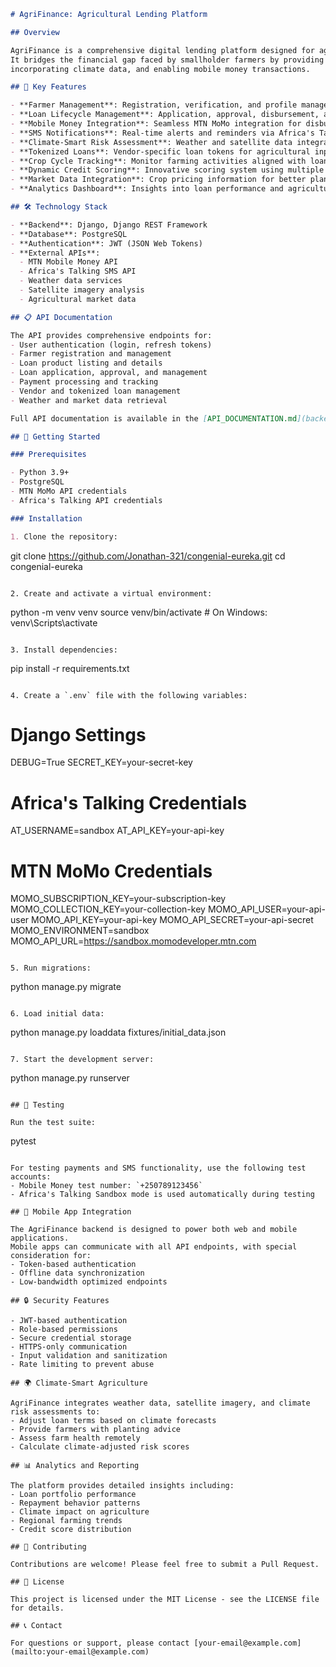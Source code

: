 ```markdown
# AgriFinance: Agricultural Lending Platform

## Overview

AgriFinance is a comprehensive digital lending platform designed for agricultural communities in Africa.
It bridges the financial gap faced by smallholder farmers by providing accessible loans,
incorporating climate data, and enabling mobile money transactions.

## 🌱 Key Features

- **Farmer Management**: Registration, verification, and profile management for farmers
- **Loan Lifecycle Management**: Application, approval, disbursement, and repayment tracking
- **Mobile Money Integration**: Seamless MTN MoMo integration for disbursements and repayments
- **SMS Notifications**: Real-time alerts and reminders via Africa's Talking API
- **Climate-Smart Risk Assessment**: Weather and satellite data integration for better loan decisions
- **Tokenized Loans**: Vendor-specific loan tokens for agricultural inputs
- **Crop Cycle Tracking**: Monitor farming activities aligned with loan repayment schedules
- **Dynamic Credit Scoring**: Innovative scoring system using multiple data sources
- **Market Data Integration**: Crop pricing information for better planning
- **Analytics Dashboard**: Insights into loan performance and agricultural trends

## 🛠️ Technology Stack

- **Backend**: Django, Django REST Framework
- **Database**: PostgreSQL
- **Authentication**: JWT (JSON Web Tokens)
- **External APIs**:
  - MTN Mobile Money API
  - Africa's Talking SMS API
  - Weather data services
  - Satellite imagery analysis
  - Agricultural market data

## 📋 API Documentation

The API provides comprehensive endpoints for:
- User authentication (login, refresh tokens)
- Farmer registration and management
- Loan product listing and details
- Loan application, approval, and management
- Payment processing and tracking
- Vendor and tokenized loan management
- Weather and market data retrieval

Full API documentation is available in the [API_DOCUMENTATION.md](backend/API_DOCUMENTATION.md) file.

## 🚀 Getting Started

### Prerequisites

- Python 3.9+
- PostgreSQL
- MTN MoMo API credentials
- Africa's Talking API credentials

### Installation

1. Clone the repository:
   ```
   git clone https://github.com/Jonathan-321/congenial-eureka.git
   cd congenial-eureka
   ```

2. Create and activate a virtual environment:
   ```
   python -m venv venv
   source venv/bin/activate  # On Windows: venv\Scripts\activate
   ```

3. Install dependencies:
   ```
   pip install -r requirements.txt
   ```

4. Create a `.env` file with the following variables:
   ```
   # Django Settings
   DEBUG=True
   SECRET_KEY=your-secret-key

   # Africa's Talking Credentials
   AT_USERNAME=sandbox
   AT_API_KEY=your-api-key

   # MTN MoMo Credentials
   MOMO_SUBSCRIPTION_KEY=your-subscription-key
   MOMO_COLLECTION_KEY=your-collection-key
   MOMO_API_USER=your-api-user
   MOMO_API_KEY=your-api-key
   MOMO_API_SECRET=your-api-secret
   MOMO_ENVIRONMENT=sandbox
   MOMO_API_URL=https://sandbox.momodeveloper.mtn.com
   ```

5. Run migrations:
   ```
   python manage.py migrate
   ```

6. Load initial data:
   ```
   python manage.py loaddata fixtures/initial_data.json
   ```

7. Start the development server:
   ```
   python manage.py runserver
   ```

## 🧪 Testing

Run the test suite:
```
pytest
```

For testing payments and SMS functionality, use the following test accounts:
- Mobile Money test number: `+250789123456`
- Africa's Talking Sandbox mode is used automatically during testing

## 📱 Mobile App Integration

The AgriFinance backend is designed to power both web and mobile applications.
Mobile apps can communicate with all API endpoints, with special consideration for:
- Token-based authentication
- Offline data synchronization
- Low-bandwidth optimized endpoints

## 🔒 Security Features

- JWT-based authentication
- Role-based permissions
- Secure credential storage
- HTTPS-only communication
- Input validation and sanitization
- Rate limiting to prevent abuse

## 🌍 Climate-Smart Agriculture

AgriFinance integrates weather data, satellite imagery, and climate risk assessments to:
- Adjust loan terms based on climate forecasts
- Provide farmers with planting advice
- Assess farm health remotely
- Calculate climate-adjusted risk scores

## 📊 Analytics and Reporting

The platform provides detailed insights including:
- Loan portfolio performance
- Repayment behavior patterns
- Climate impact on agriculture
- Regional farming trends
- Credit score distribution

## 👥 Contributing

Contributions are welcome! Please feel free to submit a Pull Request.

## 📄 License

This project is licensed under the MIT License - see the LICENSE file for details.

## 📞 Contact

For questions or support, please contact [your-email@example.com](mailto:your-email@example.com)
```

